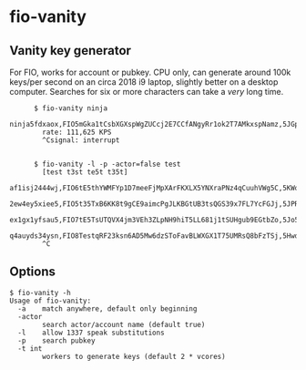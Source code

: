 # fio-vanity

## Vanity key generator

For FIO, works for account or pubkey. CPU only, can generate around 100k keys/per second on an circa 2018 i9 laptop,
slightly better on a desktop computer. Searches for six or more characters can take a *very* long time.

```
      $ fio-vanity ninja
        ninja5fdxaox,FIO5mGka1tCsbXGXspWgZUCcj2E7CCfANgyRr1ok2T7AMkxspNamz,5JGpwmi8Fib77ACV8utUdBiRpcrHxyaxznaHax4J9xnB6ziiLu1
        rate: 111,625 KPS
        ^Csignal: interrupt


      $ fio-vanity -l -p -actor=false test
        [test t3st te5t t35t]
        af1isj2444wj,FIO6tE5thYWMFYp1D7meeFjMpXArFKXLX5YNXraPNz4qCuuhVWg5C,5KWoqLRTdV19aXQ5eXiL4yHuJaEPdMDKarexQ9YVS2eCxRWaHTg
        2ew4ey5xiee5,FIO5t35TxB6KK8t9gCE9aimcPgJLKBGtUB3tsQGS39x7FL7YcFGJj,5JPRCwVfphgqfqHHBuxbvuZYG3KJy1wgRRheGw9h2rnXjvXLGDi
        ex1gx1yfsau5,FIO7tE5TsUTQVX4jm3VEh3ZLpNH9hiT5LL681j1tSUHgub9EGtbZo,5Jo5E8N2W9A6bFtHi6kq8axKaskcWiMzFBieBBf3zYjoddM2HmC
        q4auyds34ysn,FIO8TestqRF23ksn6AD5Mw6dzSToFavBLWXGX1T75UMRsQ8bFzTSj,5Hwd1Rofif22VPr1B2PMjvoPfcrkM18cBGUemyifVvVAR8UtYbE
        ^C
```

## Options

```
$ fio-vanity -h
Usage of fio-vanity:
  -a	match anywhere, default only beginning
  -actor
    	search actor/account name (default true)
  -l	allow 1337 speak substitutions
  -p	search pubkey
  -t int
    	workers to generate keys (default 2 * vcores)
```

